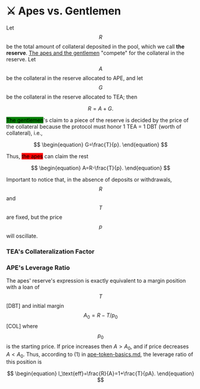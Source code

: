 # ⚔ Apes vs. Gentlemen

Let $$R$$ be the total amount of collateral deposited in the pool, which we call **the reserve**. [The apes and the gentlemen](../protocol-intro.md#two-types-of-users) "compete" for the collateral in the reserve. Let $$A$$ be the collateral in the reserve allocated to APE, and let $$G$$ be the collateral in the reserve allocated to TEA; then

$$
\begin{equation}
R=A+G.
\end{equation}
$$

<mark style="background-color:green;">The gentlemen</mark>'s claim to a piece of the reserve is decided by the price of the collateral because the protocol must honor  1 TEA = 1 DBT (worth of collateral), i.e.,

$$
\begin{equation}
G=\frac{T}{p}.
\end{equation}
$$

Thus, <mark style="background-color:red;">the apes</mark> can claim the rest

$$
\begin{equation}
A=R-\frac{T}{p}.
\end{equation}
$$

Important to notice that, in the absence of deposits or withdrawals, $$R$$ and $$T$$ are fixed, but the price $$p$$ will oscillate.

### TEA's Collateralization Factor


### APE's Leverage Ratio

The apes' reserve's expression is exactly equivalent to a margin position with a loan of $$T$$ \[DBT] and initial margin $$A_0=R-T/p_0$$ \[COL] where $$p_0$$ is the starting price. If price increases then $A>A_0$, and if price decreases $A<A_0$. Thus, according to (1) in [ape-token-basics.md](../../introduction/safer-leverage/ape-token-basics.md "mention"), the leverage ratio of this position is

$$
\begin{equation}
l_\text{eff}=\frac{R}{A}=1+\frac{T}{pA}.
\end{equation}
$$